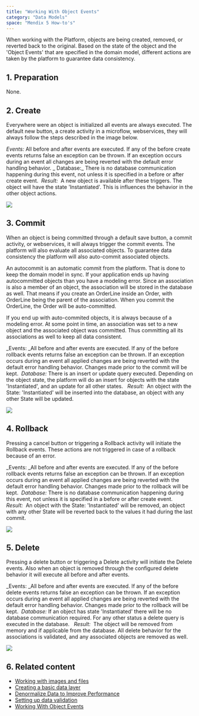 ```yaml
---
title: "Working With Object Events"
category: "Data Models"
space: "Mendix 5 How-to's"
---
```


When working with the Platform, objects are being created, removed, or reverted back to the original. Based on the state of the object and the 'Object Events' that are specified in the domain model, different actions are taken by the platform to guarantee data consistency. 

## 1. Preparation

None.

## 2\. Create

Everywhere were an object is initialized all events are always executed. The default new button, a create activity in a microflow, webservices, they will always follow the steps described in the image below.  

_Events:_ All before and after events are executed. If any of the before create events returns false an exception can be thrown. If an exception occurs during an event all changes are being reverted with the default error handling behavior. _
Database:_ There is no database communication happening during this event, not unless it is specified in a before or after create event. 
_Result:_  A new object is available after these triggers. The object will have the state 'Instantiated'. This is influences the behavior in the other object actions.

![](attachments/8785875/8946792.png)

## 3\. Commit

When an object is being committed through a default save button, a commit activity, or webservices, it will always trigger the commit events. The platform will also evaluate all associated objects. To guarantee data consistency the platform will also auto-commit associated objects.

An autocommit is an automatic commit from the platform. That is done to keep the domain model in sync. If your application ends up having autocommitted objects than you have a modeling error. Since an association is also a member of an object, the association will be stored in the database as well.
That means if you create an OrderLine inside an Order, with OrderLine being the parent of the association. When you commit the OrderLine, the Order will be auto-committed.

If you end up with auto-commited objects, it is always because of a modeling error. At some point in time, an association was set to a new object and the associated object was committed. Thus committing all its associations as well to keep all data consistent.

_Events: _All before and after events are executed. If any of the before rollback events returns false an exception can be thrown. If an exception occurs during an event all applied changes are being reverted with the default error handling behavior. Changes made prior to the commit will be kept. 
_Database:_ There is an insert or update query executed. Depending on the object state, the platform will do an insert for objects with the state 'Instantiated', and an update for all other states.  
_Result:_  An object with the State: 'Instantiated' will be inserted into the database, an object with any other State will be updated.

![](attachments/8785875/8946795.png)

## 4\. Rollback

Pressing a cancel button or triggering a Rollback activity will initiate the Rollback events. These actions are not triggered in case of a rollback because of an error.

_Events: _All before and after events are executed. If any of the before rollback events returns false an exception can be thrown. If an exception occurs during an event all applied changes are being reverted with the default error handling behavior. Changes made prior to the rollback will be kept. 
_Database:_ There is no database communication happening during this event, not unless it is specified in a before or after create event. 
_Result:_  An object with the State: 'Instantiated' will be removed, an object with any other State will be reverted back to the values it had during the last commit.

![](attachments/8785875/8946794.png)

## 5\. Delete

Pressing a delete button or triggering a Delete activity will initiate the Delete events. Also when an object is removed through the configured delete behavior it will execute all before and after events.

_Events: _All before and after events are executed. If any of the before delete events returns false an exception can be thrown. If an exception occurs during an event all applied changes are being reverted with the default error handling behavior. Changes made prior to the rollback will be kept. 
_Database:_ If an object has state 'Instantiated' there will be no database communication required. For any other status a delete query is executed in the database.  
_Result:_  The object will be removed from memory and if applicable from the database. All delete behavior for the associations is validated, and any associated objects are removed as well.

![](attachments/8785875/8946793.png)

## 6\. Related content

*   [Working with images and files](Working+with+images+and+files)
*   [Creating a basic data layer](Creating+a+basic+data+layer)
*   [Denormalize Data to Improve Performance](Denormalize+Data+to+Improve+Performance)
*   [Setting up data validation](Setting+up+data+validation)
*   [Working With Object Events](Working+With+Object+Events)
